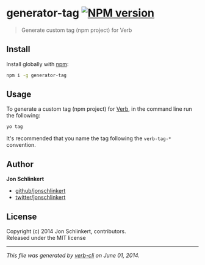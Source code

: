 # generator-tag [![NPM version](https://badge.fury.io/js/generator-tag.png)](http://badge.fury.io/js/generator-tag)

> Generate custom tag (npm project) for Verb

## Install
Install globally with [npm](npmjs.org):

```bash
npm i -g generator-tag
```

## Usage
To generate a custom tag (npm project) for [Verb][verb], in the command line run the following:

```bash
yo tag
```

It's recommended that you name the tag following the `verb-tag-*` convention.


## Author

**Jon Schlinkert**
 
+ [github/jonschlinkert](https://github.com/jonschlinkert)
+ [twitter/jonschlinkert](http://twitter.com/jonschlinkert) 

## License
Copyright (c) 2014 Jon Schlinkert, contributors.  
Released under the MIT license

***

_This file was generated by [verb-cli](https://github.com/assemble/verb-cli) on June 01, 2014._


[verb]: https://github.com/assemble/verb
[docs]: https://github.com/assemble/verb/DOCS.md